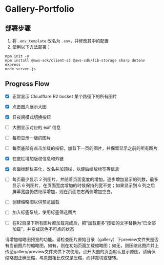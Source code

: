 # Gallery-Portfolio

## 部署步骤

1. 将 `.env_template` 改名为 `.env`，并修改其中的配置
2. 使用以下方法部署：

```console
npm init -y
npm install @aws-sdk/client-s3 @aws-sdk/lib-storage sharp dotenv express
node server.js
```

## Progress Flow

- [x] 正常显示 Cloudflare R2 bucket 某个路径下的所有图片
- [x] 点击图片展示大图
- [x] 日夜间模式切换按钮
- [ ] 大图显示对应的 exif 信息
- [ ] 每页显示一版的图片
- [ ] 每页底部有点击加载的按钮，加载下一页的图片，并保留显示之前的所有图片
- [x] 在底栏增加版权信息和外链
- [x] 页面标题栏美化，改名并加顶栏，以便后续放标签等信息
- [ ] 每页最少显示 2 列图片，并随着页面宽度的增加，逐步增加显示的列数，最多显示 6 列图片，在页面宽度增加的时候保持列宽不变；如果显示到 6 列之后屏幕宽度仍然继续增加，则在页面左右两侧增加空白。
- [ ] 创建缩略图以供预览加载
- [ ] 加入标签系统，使用标签筛选图片
- [ ] 在R2目录下所有图片都加载完成后，把“加载更多”按钮的文字替换为“已全部加载”，并变成灰色不可点的状态


请增加缩略图预览的功能。请检查图片原始目录（gallery）下preview文件夹是否有当前图片的缩略图，如有，则在初始页面加载缩略图；如无，则压缩此图片并上传至gallery/preview文件夹供下次使用。点开大图的页面默认显示原图。请确保缩略图正确压缩，与原图相比仅仅是压缩，而非裁切或旋转。